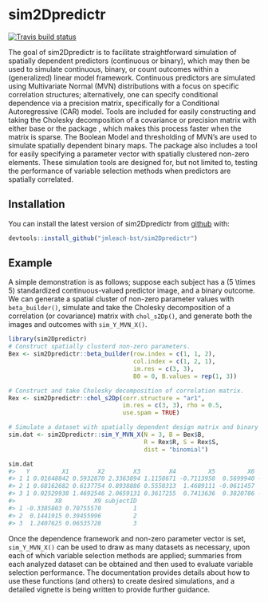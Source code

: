 
<!-- README.md is generated from README.Rmd. Please edit that file -->

# sim2Dpredictr

<!-- badges: start -->

[![Travis build
status](https://travis-ci.org/jmleach-bst/sim2Dpredictr.svg?branch=master)](https://travis-ci.org/jmleach-bst/sim2Dpredictr)
<!-- badges: end -->

The goal of sim2Dpredictr is to facilitate straightforward simulation of
spatially dependent predictors (continuous or binary), which may then be
used to simulate continuous, binary, or count outcomes within a
(generalized) linear model framework. Continuous predictors are
simulated using Multivariate Normal (MVN) distributions with a focus on
specific correlation structures; alternatively, one can specify
conditional dependence via a precision matrix, specifically for a
Conditional Autoregressive (CAR) model. Tools are included for easily
constructing and taking the Cholesky decomposition of a covariance or
precision matrix with either base  or the  package , which makes this
process faster when the matrix is sparse. The Boolean Model and
thresholding of MVN’s are used to simulate spatially dependent binary
maps. The package also includes a tool for easily specifying a parameter
vector with spatially clustered non-zero elements. These simulation
tools are designed for, but not limited to, testing the performance of
variable selection methods when predictors are spatially correlated.

## Installation

You can install the latest version of sim2Dpredictr from
[github](https://github.com) with:

``` r
devtools::install_github("jmleach-bst/sim2Dpredictr")
```

## Example

A simple demonstration is as follows; suppose each subject has a
\(5 \times 5\) standardized continuous-valued predictor image, and a
binary outcome. We can generate a spatial cluster of non-zero parameter
values with `beta_builder()`, simulate and take the Cholesky
decomposition of a correlation (or covariance) matrix with
`chol_s2Dp()`, and generate both the images and outcomes with
`sim_Y_MVN_X()`.

``` r
library(sim2Dpredictr)
# Construct spatially clusterd non-zero parameters.
Bex <- sim2Dpredictr::beta_builder(row.index = c(1, 1, 2), 
                                   col.index = c(1, 2, 1),
                                   im.res = c(3, 3),
                                   B0 = 0, B.values = rep(1, 3))

# Construct and take Cholesky decomposition of correlation matrix.
Rex <- sim2Dpredictr::chol_s2Dp(corr.structure = "ar1", 
                                im.res = c(3, 3), rho = 0.5,
                                use.spam = TRUE)

# Simulate a dataset with spatially dependent design matrix and binary outcomes.
sim.dat <- sim2Dpredictr::sim_Y_MVN_X(N = 3, B = Bex$B, 
                                      R = Rex$R, S = Rex$S, 
                                      dist = "binomial")

sim.dat
#>   Y         X1        X2        X3        X4         X5         X6         X7
#> 1 1 0.01648842 0.5932870 2.3363894 1.1158671 -0.7113958  0.5699940 -0.1636371
#> 2 1 0.68162682 0.6137754 0.8938886 0.5550313  1.4689111 -0.0611457  0.3572808
#> 3 1 0.02529938 1.4692546 2.0659131 0.3617255  0.7413636  0.3820786 -0.4709804
#>           X8         X9 subjectID
#> 1 -0.3385803 0.70755570         1
#> 2  0.1441915 0.39455996         2
#> 3  1.2407625 0.06535728         3
```

Once the dependence framework and non-zero parameter vector is set,
`sim_Y_MVN_X()` can be used to draw as many datasets as necessary, upon
each of which variable selection methods are applied; summaries from
each analyzed dataset can be obtained and then used to evaluate variable
selection performance. The documentation provides details about how to
use these functions (and others) to create desired simulations, and a
detailed vignette is being written to provide further guidance.
